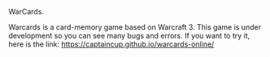 WarCards.

Warcards is a card-memory game based on Warcraft 3.
This game is under development so you can see many bugs and errors.
If you want to try it, here is the link:
https://captaincup.github.io/warcards-online/
